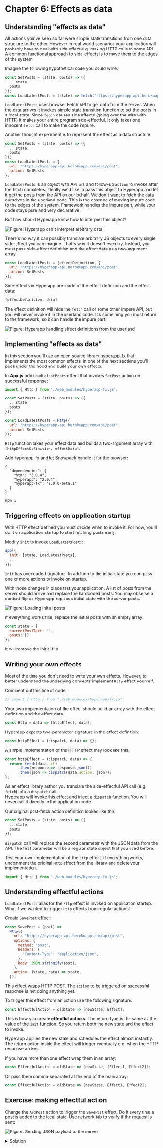 # Chapter 6: Effects as data

## Understanding "effects as data"

All actions you've seen so far were simple state transitions from one data structure to the other. 
However in real-world scenarios your application will probably have to deal with side effect e.g. making HTTP calls to some API. 
A common functional approach to side-effects is to move them to the edges of the system. 

Imagine the following hypothetical code you could write:
```js
const SetPosts = (state, posts) => ({
  ...state,
  posts
});
const LoadLatestPosts = (state) => fetch("https://hyperapp-api.herokuapp.com/api/post").then(SetPosts);
```
```LoadLatestPosts``` uses browser Fetch API to get data from the server. 
When the data arrives it invokes simple state transition function to set the posts in a local state. 
Since ```fetch``` causes side effects (going over the wire with HTTP) it makes your entire program side-effectful. 
It only takes one innocent ```fetch``` call to make the code impure.

Another thought experiment is to represent the effect as a data structure:
```js
const SetPosts = (state, posts) => ({
  ...state,
  posts
});
const LoadLatestPosts = {
  url: "https://hyperapp-api.herokuapp.com/api/post",
  action: SetPosts
};
```
```LoadLatesPosts``` is an object with API ```url``` and follow-up ```action``` to invoke after the fetch completes. 
Ideally we'd like to pass this object to Hyperapp and let it get the posts from the API on our behalf. 
We don't want to fetch the data ourselves in the userland code. 
This is the essence of moving impure code to the edges of the system. Framework handles the impure part, while your code stays pure and very declarative. 

But how should Hyperapp know how to interpret this object? 

![Figure: Hyperapp can't interpret arbitrary data](images/arbitrary-effect.jpg)

There's no way it can possibly translate arbitrary JS objects to every single side-effect you can imagine. 
That's why it doesn't even try. Instead, you must pass side-effect definition and the effect data as a two-argument array.

```js
const LoadLatestPosts = [effectDefinition, {
  url: "https://hyperapp-api.herokuapp.com/api/post",
  action: SetPosts
}];
```

Side-effects in Hyperapp are made of the effect definition and the effect data:
```js
[effectDefinition, data]
```

The effect definition will hide the ```fetch``` call or some other impure API, but you will never invoke it in the userland code.
It's something you must return to the framework, so it can handle the impure part.

![Figure: Hyperapp handling effect definitions from the userland](images/effect-definition.jpg)

## Implementing "effects as data"

In this section you'll use an open source library [hyperapp-fx](https://github.com/okwolf/hyperapp-fx) that implements the most common effects. 
In one of the next sections you'll peek under the hood and build your own effects.

In **App.js** add ```LoadLatestPosts``` effect that invokes ```SetPost``` action on successful response:
```js
import { Http } from "./web_modules/hyperapp-fx.js";

const SetPosts = (state, posts) => ({
  ...state,
  posts
});

const LoadLatestPosts = Http({
  url: "https://hyperapp-api.herokuapp.com/api/post",
  action: SetPosts
});
```
```Http``` function takes your effect data and builds a two-argument array with ```[httpEffectDefinition, effectData]```.

Add hyperapp-fx and let Snowpack bundle it for the browser:
```
{
  "dependencies": {
    "htm": "3.0.4",
    "hyperapp": "2.0.4",
    "hyperapp-fx": "2.0.0-beta.1"
  }
}
```

```npm i```

## Triggering effects on application startup

With HTTP effect defined you must decide when to invoke it. For now, you'll do it on application startup to start fetching posts early.

Modify ```init``` to invoke ```LoadLatestPosts```:
```js
app({
  init: [state, LoadLatestPosts],
  ...  
});
```
```init``` has overloaded signature. In addition to the initial state you can pass one or more actions to invoke on startup.

With those changes in place test your application. A list of posts from the server should arrive and replace the hardcoded posts. 
You may observe a content flip as Hyperapp replaces initial state with the server posts.

![Figure: Loading initial posts](images/initial-posts.png)

If everything works fine, replace the initial posts with an empty array:
```js
const state = {
  currentPostText: "",
  posts: []
};
```
It will remove the initial flip.

## Writing your own effects

Most of the time you don't need to write your own effects. However, to better understand the underlying concepts implement
```Http``` effect yourself.

Comment out this line of code:
```js
// import { Http } from "./web_modules/hyperapp-fx.js";
```

Your own implementation of the effect should build an array with the effect definition and the effect data.
```js
const Http = data => [httpEffect, data];
```
Hyperapp expects two-parameter signature in the effect definition:
```js
const httpEffect = (dispatch, data) => {};
```

A simple implementation of the HTTP effect may look like this:
```js
const httpEffect = (dispatch, data) => {
  return fetch(data.url)
      .then(response => response.json())
      .then(json => dispatch(data.action, json));
};
```
As an effect library author you translate the side-effectful API call (e.g. ```fetch```) into a ```dispatch``` call.  
Hyperapp will invoke this effect and inject a ```dispatch``` function. You will never call it directly in the application code.

Our original post-fetch action definition looked like this:
```js
const SetPosts = (state, posts) => ({
  ...state,
  posts
});
```
```dispatch``` call will replace the second parameter with the JSON data from the API. 
The first parameter will be a regular state object that you used before.

Test your own implementation of the ```Http``` effect. 
If everything works, uncomment the original ```Http``` effect from the library and delete your implementation.

```js
import { Http } from "./web_modules/hyperapp-fx.js";
```

## Understanding effectful actions

```LoadLatestPosts``` alias for the ```Http``` effect is invoked on application startup. What if we wanted to trigger ```Http``` effects from regular actions?

Create ```SavePost``` effect:
```js
const SavePost = (post) =>
  Http({
    url: "https://hyperapp-api.herokuapp.com/api/post",
    options: {
      method: "post",
      headers: {
        "Content-Type": "application/json",
      },
      body: JSON.stringify(post),
    },
    action: (state, data) => state,
  });
```
This effect wraps HTTP POST. The ```action``` to be triggered on successful response is not doing anything yet.

To trigger this effect from an action use the following signature: 
```js
const EffectfulAction = oldState => [newState, Effect];
```
This is how you create **effecftul actions**. The return type is the same as the value of the ```init``` function.
So you return both the new state and the effect to invoke.

Hyperapp applies the new state and schedules the effect almost instantly. 
The return action inside the effect will trigger eventually e.g. when the HTTP response arrives.

If you have more than one effect wrap them in an array:
```js
const EffectfulAction = oldState => [newState, [Effect1, Effect2]];
```
Or pass them comma-separated at the end of the main array:
```js
const EffectfulAction = oldState => [newState, Effect1, Effect2];
```

## Exercise: making effectful action

Change the ```AddPost``` action to trigger the ```SavePost``` effect.  Do it every time a post is added to the local state.
Use network tab to verify if the request is sent:

![Figure: Sending JSON payload to the server](images/sending.png)

<details>
    <summary id="making_effectful_action">Solution</summary>

```js
const AddPost = state => {
  if (state.currentPostText.trim()) {
    const newPost = { username: "anonymous", body: state.currentPostText };
    const newState = { ...state, currentPostText: "", posts: [newPost, ...state.posts] };
    return [newState, SavePost(newPost)];
  } else {
    return state;
  }
};
```

</details>